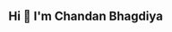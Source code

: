 ## Hi 👋 I'm Chandan Bhagdiya

<!--
<img alt="Chandan Bhagdiya's GitHub stats" align="left" width="47%" src="https://github-readme-stats.vercel.app/api?username=Chandan-2606"/>
<img alt="Top Langs" align="left" width="47%" src="https://github-readme-stats.vercel.app/api/top-langs/?username=Chandan-2606&layout=compact"/>


**Chandan-2606/Chandan-2606** is a ✨ _special_ ✨ repository because its `README.md` (this file) appears on your GitHub profile.

Here are some ideas to get you started:

- 🔭 I’m currently working on ...
- 🌱 I’m currently learning ...
- 👯 I’m looking to collaborate on ...
- 🤔 I’m looking for help with ...
- 💬 Ask me about ...
- 📫 How to reach me: ...
- 😄 Pronouns: ...
- ⚡ Fun fact: ...
-->

